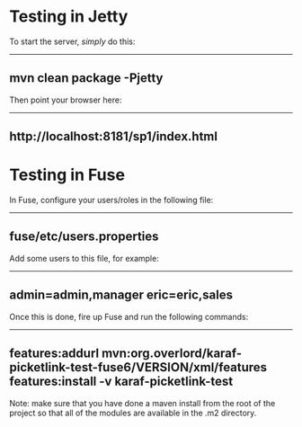 Testing in Jetty
================

To start the server, *simply* do this:

----
mvn clean package -Pjetty
----

Then point your browser here:

----
http://localhost:8181/sp1/index.html
----

Testing in Fuse
===============

In Fuse, configure your users/roles in the following file:

----
fuse/etc/users.properties
----

Add some users to this file, for example:

----
admin=admin,manager
eric=eric,sales
----

Once this is done, fire up Fuse and run the following commands:

----
features:addurl mvn:org.overlord/karaf-picketlink-test-fuse6/VERSION/xml/features
features:install -v karaf-picketlink-test
----

Note: make sure that you have done a maven install from the root of the project so that
all of the modules are available in the .m2 directory.
